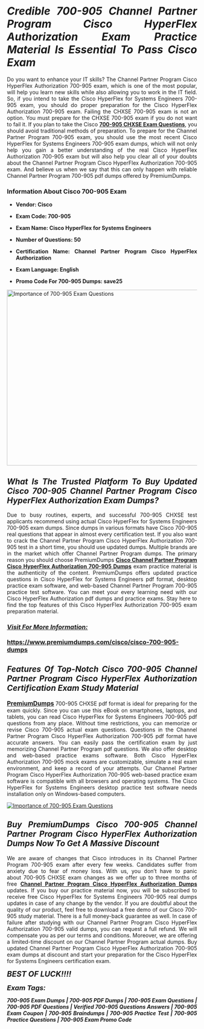 <h1 style="text-align: justify;"><strong><em>Credible 700-905 Channel Partner Program Cisco HyperFlex Authorization Exam Practice Material Is Essential To Pass Cisco Exam</em></strong></h1>

<p style="text-align: justify;">Do you want to enhance your IT skills? The Channel Partner Program Cisco HyperFlex Authorization 700-905 exam, which is one of the most popular, will help you learn new skills while also allowing you to work in the IT field. So, if you intend to take the Cisco HyperFlex for Systems Engineers 700-905 exam, you should do proper preparation for the Cisco HyperFlex Authorization 700-905 exam. Failing the CHXSE 700-905 exam is not an option. You must prepare for the CHXSE 700-905 exam if you do not want to fail it. If you plan to take the Cisco <strong><a href="https://www.premiumdumps.com/cisco/cisco-700-905-dumps">700-905 CHXSE Exam Questions</a></strong>, you should avoid traditional methods of preparation. To prepare for the Channel Partner Program 700-905 exam, you should use the most recent Cisco HyperFlex for Systems Engineers 700-905 exam dumps, which will not only help you gain a better understanding of the real Cisco HyperFlex Authorization 700-905 exam but will also help you clear all of your doubts about the Channel Partner Program Cisco HyperFlex Authorization 700-905 exam. And believe us when we say that this can only happen with reliable Channel Partner Program 700-905 pdf dumps offered by PremiumDumps.</p>

<h3 style="text-align: justify;"><strong>Information About Cisco 700-905 Exam</strong></h3>

<ul>
	<li>
	<p style="text-align: justify;"><b>Vendor: Cisco</b></p>
	</li>
	<li>
	<p style="text-align: justify;"><b>Exam Code: 700-905</b></p>
	</li>
	<li>
	<p style="text-align: justify;"><b>Exam Name: Cisco HyperFlex for Systems Engineers</b></p>
	</li>
	<li>
	<p style="text-align: justify;"><b>Number of Questions: 50</b></p>
	</li>
	<li>
	<p style="text-align: justify;"><b>Certification Name: Channel Partner Program Cisco HyperFlex Authorization</b></p>
	</li>
	<li>
	<p style="text-align: justify;"><b>Exam Language: English</b></p>
	</li>
	<li>
	<p style="text-align: justify;"><b>Promo Code For 700-905 Dumps: save25</b></p>
	</li>
</ul>

<p style="text-align: justify;"><a href="https://www.premiumdumps.com/cisco/cisco-700-905-dumps"><img alt="Importance of 700-905 Exam Questions" src="https://i.imgur.com/P39uA2n.jpg" style="width: 700px; height: 465px;" /></a></p>

<h2 style="text-align: justify;"><strong><em>What Is The Trusted Platform To Buy Updated Cisco 700-905 Channel Partner Program Cisco HyperFlex Authorization Exam Dumps?</em></strong></h2>

<p style="text-align: justify;">Due to busy routines, experts, and successful 700-905 CHXSE test applicants recommend using actual Cisco HyperFlex for Systems Engineers 700-905 exam dumps. Since dumps in various formats have Cisco 700-905 real questions that appear in almost every certification test. If you also want to crack the Channel Partner Program Cisco HyperFlex Authorization 700-905 test in a short time, you should use updated dumps. Multiple brands are in the market which offer Channel Partner Program dumps. The primary reason you should choose PremiumDumps <a href="https://www.premiumdumps.com/cisco/cisco-700-905-dumps"><strong>Cisco Channel Partner Program Cisco HyperFlex Authorization 700-905 Dumps</strong></a> exam practice material is the authenticity of the content. PremiumDumps offers updated practice questions in Cisco HyperFlex for Systems Engineers pdf format, desktop practice exam software, and web-based Channel Partner Program 700-905 practice test software. You can meet your every learning need with our Cisco HyperFlex Authorization pdf dumps and practice exams. Stay here to find the top features of this Cisco HyperFlex Authorization 700-905 exam preparation material.</p>

<h3 style="text-align: justify;"><strong><u><i>Visit For More Information:</i></u><br />
<br />
<a href="https://www.premiumdumps.com/cisco/cisco-700-905-dumps">https://www.premiumdumps.com/cisco/cisco-700-905-dumps</a></strong></h3>

<h2 style="text-align: justify;"><strong><em>Features Of Top-Notch Cisco 700-905 Channel Partner Program Cisco HyperFlex Authorization Certification Exam Study Material</em></strong></h2>

<p style="text-align: justify;"><span style="font-size:16px;"><strong><a href="https://www.premiumdumps.com/">PremiumDumps</a></strong></span> 700-905 CHXSE pdf format is ideal for preparing for the exam quickly. Since you can use this eBook on smartphones, laptops, and tablets, you can read Cisco HyperFlex for Systems Engineers 700-905 pdf questions from any place. Without time restrictions, you can memorize or revise Cisco 700-905 actual exam questions. Questions in the Channel Partner Program Cisco HyperFlex Authorization 700-905 pdf format have accurate answers. You can easily pass the certification exam by just memorizing Channel Partner Program pdf questions. We also offer desktop and web-based practice exams software. Both Cisco HyperFlex Authorization 700-905 mock exams are customizable, simulate a real exam environment, and keep a record of your attempts. Our Channel Partner Program Cisco HyperFlex Authorization 700-905 web-based practice exam software is compatible with all browsers and operating systems. The Cisco HyperFlex for Systems Engineers desktop practice test software needs installation only on Windows-based computers.</p>

<p style="text-align: justify;"><a href="https://www.premiumdumps.com/cisco/cisco-700-905-dumps"><img alt="Importance of 700-905 Exam Questions" src="https://i.imgur.com/2KPb8yb.jpg" /></a></p>

<h2 style="text-align: justify;"><strong><em>Buy PremiumDumps Cisco 700-905 Channel Partner Program Cisco HyperFlex Authorization Dumps Now To Get A Massive Discount</em></strong></h2>

<p style="text-align: justify;">We are aware of changes that Cisco introduces in its Channel Partner Program 700-905 exam after every few weeks. Candidates suffer from anxiety due to fear of money loss. With us, you don’t have to panic about 700-905 CHXSE exam changes as we offer up to three months of free <strong><a href="https://www.premiumdumps.com/cisco/channel-partner-program-dumps">Channel Partner Program Cisco HyperFlex Authorization Dumps</a></strong> updates. If you buy our practice material now, you will be subscribed to receive free Cisco HyperFlex for Systems Engineers 700-905 real dumps updates in case of any change by the vendor. If you are doubtful about the quality of our product, feel free to download a free demo of our Cisco 700-905 study material. There is a full money-back guarantee as well. In case of failure after studying with our Channel Partner Program Cisco HyperFlex Authorization 700-905 valid dumps, you can request a full refund. We will compensate you as per our terms and conditions. Moreover, we are offering a limited-time discount on our Channel Partner Program actual dumps. Buy updated Channel Partner Program Cisco HyperFlex Authorization 700-905 exam dumps at discount and start your preparation for the Cisco HyperFlex for Systems Engineers certification exam.</p>

<p style="text-align: justify;"><em><span style="font-size:20px;"><strong>BEST OF LUCK!!!!</strong></span></em></p>

<p style="text-align: justify;"><span style="font-size:18px;"><strong><em>Exam Tags:</em></strong></span><span style="font-size:20px;"><strong><em> </em></strong></span></p>

<p style="text-align: justify;"><span style="font-size:14px;"><strong><em>700-905 Exam Dumps | 700-905 PDF Dumps | 700-905 Exam Questions | 700-905 PDF Questions | Verified 700-905 Questions Answers | 700-905 Exam Coupon | 700-905 Braindumps | 700-905 Practice Test | 700-905 Practice Questions | 700-905 Exam Promo Code</em></strong></span></p>
